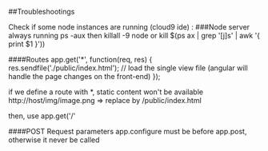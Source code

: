 ##Troubleshootings

Check if some node instances are running (cloud9 ide) :
###Node server always running
ps -aux
then 
killall -9 node 
or
kill $(ps ax | grep '[j]s' | awk '{ print $1 }'))

####Routes
app.get('*', function(req, res) {
	res.sendfile('./public/index.html'); // load the single view file (angular will handle the page changes on the front-end)
});

if we define a route with *, static content won't be available
http://host/img/image.png => replace by /public/index.html

then, use app.get('/'

####POST Request parameters
app.configure must be before app.post, otherwise it never be called

